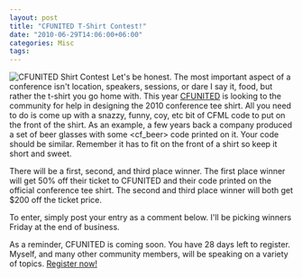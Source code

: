 ```yaml
---
layout: post
title: "CFUNITED T-Shirt Contest!"
date: "2010-06-29T14:06:00+06:00"
categories: Misc 
tags: 
---
```


<img src="https://static.raymondcamden.com/images/cfjedi/cf_tag_shirt_contest.gif" title="CFUNITED Shirt Contest" align="left" style="margin-right: 5px" /> 

Let's be honest. The most important aspect of a conference isn't
location, speakers, sessions, or dare I say it, food, but rather the
 t-shirt you go home with. This year <a href="http://www.cfunited.com">CFUNITED</a> is looking to the
community for help in designing the 2010 conference tee shirt. All you
need to do is come up with a snazzy, funny, coy, etc bit of CFML code
to put on the front of the shirt. As an example, a few years back a
company produced a set of beer glasses with some <cf_beer> code
printed on it. Your code should be similar. Remember it has to fit on
the front of a shirt so keep it short and sweet.

There will be a first, second, and third place winner. The first place
winner will get 50% off their ticket to CFUNITED and their code
printed on the official conference tee shirt. The second and third
place winner will both get $200 off the ticket price.

To enter, simply post your entry as a comment below. I'll be picking
winners Friday at the end of business.

As a reminder, CFUNITED is coming soon. You have 28 days left to
register. Myself, and many other community members, will be speaking
on a variety of topics. <a href="http://register.cfunited.com/">Register now!</a>